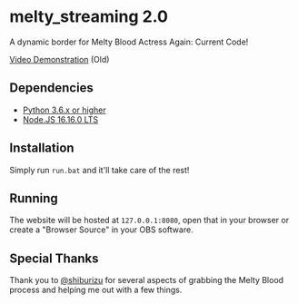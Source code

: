 # melty_streaming 2.0
A dynamic border for Melty Blood Actress Again: Current Code!

[Video Demonstration](https://www.youtube.com/watch?v=5g_8LMq0-JA) (Old)

## Dependencies
 - [Python 3.6.x or higher](https://www.python.org/downloads/release/python-397/)
 - [Node.JS 16.16.0 LTS](https://nodejs.org/en/)

## Installation
Simply run ``run.bat`` and it'll take care of the rest!

## Running
The website will be hosted at ``127.0.0.1:8080``, open that in your browser or create a "Browser Source" in your OBS software.

## Special Thanks
Thank you to [@shiburizu](https://github.com/shiburizu) for several aspects of grabbing the Melty Blood process and helping me out with a few things.
